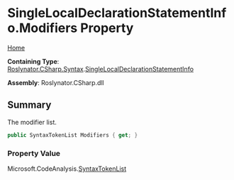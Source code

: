 # SingleLocalDeclarationStatementInfo\.Modifiers Property <a name="_Top"></a>

[Home](../../../../../README.md)

**Containing Type**: [Roslynator.CSharp.Syntax](../../README.md#_Top)\.[SingleLocalDeclarationStatementInfo](../README.md#_Top)

**Assembly**: Roslynator\.CSharp\.dll

## Summary

The modifier list\.

```csharp
public SyntaxTokenList Modifiers { get; }
```

### Property Value

Microsoft\.CodeAnalysis\.[SyntaxTokenList](https://docs.microsoft.com/en-us/dotnet/api/microsoft.codeanalysis.syntaxtokenlist)

